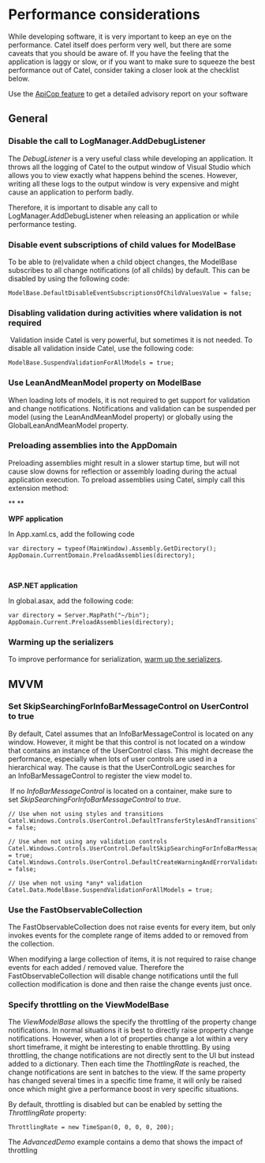 # Performance considerations

While developing software, it is very important to keep an eye on the performance. Catel itself does perform very well, but there are some caveats that you should be aware of. If you have the feeling that the application is laggy or slow, or if you want to make sure to squeeze the best performance out of Catel, consider taking a closer look at the checklist below.

Use the [ApiCop feature](ApiCop) to get a detailed advisory report on your software

## General

### Disable the call to LogManager.AddDebugListener

The *DebugListener* is a very useful class while developing an application. It throws all the logging of Catel to the output window of Visual Studio which allows you to view exactly what happens behind the scenes. However, writing all these logs to the output window is very expensive and might cause an application to perform badly.

Therefore, it is important to disable any call to LogManager.AddDebugListener when releasing an application or while performance testing.

### Disable event subscriptions of child values for ModelBase

To be able to (re)validate when a child object changes, the ModelBase subscribes to all change notifications (of all childs) by default. This can be disabled by using the following code:

```
ModelBase.DefaultDisableEventSubscriptionsOfChildValuesValue = false;
```

### Disabling validation during activities where validation is not required

 Validation inside Catel is very powerful, but sometimes it is not needed. To disable all validation inside Catel, use the following code:

```
ModelBase.SuspendValidationForAllModels = true;
```

### Use LeanAndMeanModel property on ModelBase

When loading lots of models, it is not required to get support for validation and change notifications. Notifications and validation can be suspended per model (using the LeanAndMeanModel property) or globally using the GlobalLeanAndMeanModel property.

### Preloading assemblies into the AppDomain

Preloading assemblies might result in a slower startup time, but will not cause slow downs for reflection or assembly loading during the actual application execution. To preload assemblies using Catel, simply call this extension method:

**
**

**WPF application**

In App.xaml.cs, add the following code

```
var directory = typeof(MainWindow).Assembly.GetDirectory();
AppDomain.CurrentDomain.PreloadAssemblies(directory);
```

 

**ASP.NET application**

In global.asax, add the following code:

```
var directory = Server.MapPath("~/bin");
AppDomain.Current.PreloadAssemblies(directory);
```

### Warming up the serializers

To improve performance for serialization, [warm up the serializers](../catel-core/serialization/introduction.md).

## MVVM

### Set SkipSearchingForInfoBarMessageControl on UserControl to true

By default, Catel assumes that an InfoBarMessageControl is located on any window. However, it might be that this control is not located on a window that contains an instance of the UserControl class. This might decrease the performance, especially when lots of user controls are used in a hierarchical way. The cause is that the UserControlLogic searches for an InfoBarMessageControl to register the view model to.

 If no *InfoBarMessageControl* is located on a container, make sure to set *SkipSearchingForInfoBarMessageControl* to *true*.

```
// Use when not using styles and transitions
Catel.Windows.Controls.UserControl.DefaultTransferStylesAndTransitionsToViewModelGridValue = false; 
 
// Use when not using any validation controls
Catel.Windows.Controls.UserControl.DefaultSkipSearchingForInfoBarMessageControlValue = true;
Catel.Windows.Controls.UserControl.DefaultCreateWarningAndErrorValidatorForViewModelValue = false;
 
// Use when not using *any* validation
Catel.Data.ModelBase.SuspendValidationForAllModels = true;
```

### Use the FastObservableCollection

The FastObservableCollection does not raise events for every item, but only invokes events for the complete range of items added to or removed from the collection.

When modifying a large collection of items, it is not required to raise change events for each added / removed value. Therefore the FastObservableCollection will disable change notifications until the full collection modification is done and then raise the change events just once.

### Specify throttling on the ViewModelBase

The *ViewModelBase* allows the specify the throttling of the property change notifications. In normal situations it is best to directly raise property change notifications. However, when a lot of properties change a lot within a very short timeframe, it might be interesting to enable throttling. By using throttling, the change notifications are not directly sent to the UI but instead added to a dictionary. Then each time the *ThottlingRate* is reached, the change notifications are sent in batches to the view. If the same property has changed several times in a specific time frame, it will only be raised once which might give a performance boost in very specific situations.

By default, throttling is disabled but can be enabled by setting the *ThrottlingRate* property:

```
ThrottlingRate = new TimeSpan(0, 0, 0, 0, 200);
```

The *AdvancedDemo* example contains a demo that shows the impact of throttling

